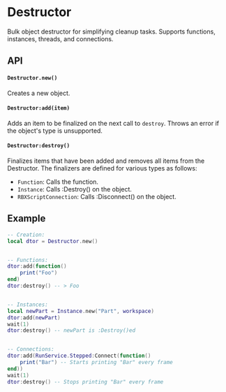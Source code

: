 # Destructor

Bulk object destructor for simplifying cleanup tasks. Supports functions, instances, threads, and connections.

## API

#### `Destructor.new()`

Creates a new object.

#### `Destructor:add(item)`

Adds an item to be finalized on the next call to `destroy`.
Throws an error if the object's type is unsupported.

#### `Destructor:destroy()`

Finalizes items that have been added and removes all items from the Destructor.
The finalizers are defined for various types as follows:
- `Function`: Calls the function.
- `Instance`: Calls :Destroy() on the object.
- `RBXScriptConnection`: Calls :Disconnect() on the object.

## Example

```lua
-- Creation:
local dtor = Destructor.new()


-- Functions:
dtor:add(function()
    print("Foo")
end)
dtor:destroy() -- > Foo


-- Instances:
local newPart = Instance.new("Part", workspace)
dtor:add(newPart)
wait(1)
dtor:destroy() -- newPart is :Destroy()ed


-- Connections:
dtor:add(RunService.Stepped:Connect(function()
    print("Bar") -- Starts printing "Bar" every frame
end))
wait(1)
dtor:destroy() -- Stops printing "Bar" every frame
```
